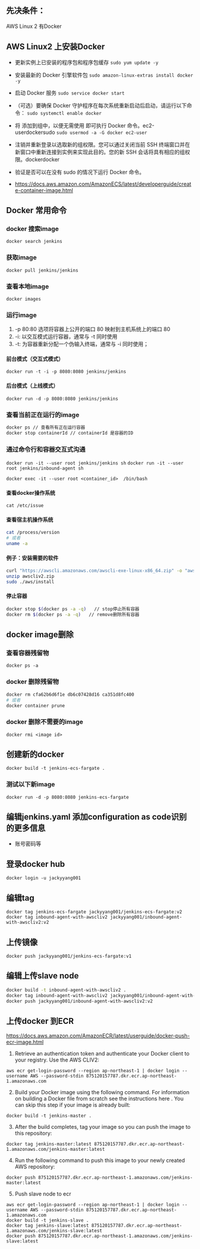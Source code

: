 ## 先决条件：

AWS Linux 2 有Docker

## AWS Linux2 上安装Docker

- 更新实例上已安装的程序包和程序包缓存
  `sudo yum update -y`

- 安装最新的 Docker 引擎软件包
  `sudo amazon-linux-extras install docker -y`

- 启动 Docker 服务
  `sudo service docker start`

- （可选）要确保 Docker 守护程序在每次系统重新启动后启动，请运行以下命令：
  `sudo systemctl enable docker`


- 将 添加到组中，以便无需使用 即可执行 Docker 命令。ec2-userdockersudo
  `sudo usermod -a -G docker ec2-user`

- 注销并重新登录以选取新的组权限。您可以通过关闭当前 SSH 终端窗口并在新窗口中重新连接到实例来实现此目的。您的新 SSH
  会话将具有相应的组权限。dockerdocker

- 验证是否可以在没有 sudo 的情况下运行 Docker 命令。

- https://docs.aws.amazon.com/AmazonECS/latest/developerguide/create-container-image.html

## Docker 常用命令

### docker 搜索image

`docker search jenkins`

### 获取image

`docker pull jenkins/jenkins`

### 查看本地image

`docker images`

### 运行image

1. -p 80:80 选项将容器上公开的端口 80 映射到主机系统上的端口 80
2. -i: 以交互模式运行容器，通常与 -t 同时使用
3. -t: 为容器重新分配一个伪输入终端，通常与 -i 同时使用；

#### 前台模式（交互式模式）

`docker run -t -i -p 8080:8080 jenkins/jenkins`

#### 后台模式（上线模式）

`docker run -d -p 8080:8080 jenkins/jenkins`

### 查看当前正在运行的image

```bash
docker ps // 查看所有正在运行容器
docker stop containerId // containerId 是容器的ID
```

### 通过命令行和容器交互式沟通

`docker run -it --user root jenkins/jenkins sh`
`docker run -it --user root jenkins/inbound-agent sh`

`docker exec -it --user root <container_id>  /bin/bash`

#### 查看docker操作系统

`cat /etc/issue`

#### 查看宿主机操作系统

```bash
cat /process/version 
# 或者
uname -a
```

#### 例子：安装需要的软件

```bash
curl "https://awscli.amazonaws.com/awscli-exe-linux-x86_64.zip" -o "awscliv2.zip"
unzip awscliv2.zip
sudo ./aws/install
```

#### 停止容器

```bash
docker stop $(docker ps -a -q)   // stop停止所有容器
docker rm $(docker ps -a -q)   // remove删除所有容器
```

## docker image删除

### 查看容器残留物

`docker ps -a`

### docker 删除残留物

```bash
docker rm cfa62b6d6f1e db6c07428d16 ca351d8fc400
# 或者
docker container prune
```

### docker 删除不需要的image

`docker rmi <image id>`

## 创建新的docker

`docker build -t jenkins-ecs-fargate .`

### 测试以下新image

`docker run -d -p 8080:8080 jenkins-ecs-fargate`

## 编辑jenkins.yaml 添加configuration as code识别的更多信息

- 账号密码等

## 登录docker hub

`docker login -u jackyyang001`

## 编辑tag

`docker tag jenkins-ecs-fargate jackyyang001/jenkins-ecs-fargate:v2`
`docker tag inbound-agent-with-awscliv2 jackyyang001/inbound-agent-with-awscliv2:v2`

## 上传镜像

`docker push jackyyang001/jenkins-ecs-fargate:v1`

## 编辑上传slave node

```bash
docker build -t inbound-agent-with-awscliv2 .
docker tag inbound-agent-with-awscliv2 jackyyang001/inbound-agent-with-awscliv2:v2
docker push jackyyang001/inbound-agent-with-awscliv2:v2
```

## 上传docker 到ECR

https://docs.aws.amazon.com/AmazonECR/latest/userguide/docker-push-ecr-image.html

1. Retrieve an authentication token and authenticate your Docker client to your registry.
   Use the AWS CLIV2:
```
aws ecr get-login-password --region ap-northeast-1 | docker login --username AWS --password-stdin 875120157787.dkr.ecr.ap-northeast-1.amazonaws.com
```

2. Build your Docker image using the following command. For information on building a Docker file from scratch see the
   instructions here . You can skip this step if your image is already built:
```
docker build -t jenkins-master .
```

3. After the build completes, tag your image so you can push the image to this repository:
```   
docker tag jenkins-master:latest 875120157787.dkr.ecr.ap-northeast-1.amazonaws.com/jenkins-master:latest
```

4. Run the following command to push this image to your newly created AWS repository:
```
docker push 875120157787.dkr.ecr.ap-northeast-1.amazonaws.com/jenkins-master:latest
```

5. Push slave node to ecr
```
aws ecr get-login-password --region ap-northeast-1 | docker login --username AWS --password-stdin 875120157787.dkr.ecr.ap-northeast-1.amazonaws.com
docker build -t jenkins-slave .
docker tag jenkins-slave:latest 875120157787.dkr.ecr.ap-northeast-1.amazonaws.com/jenkins-slave:latest
docker push 875120157787.dkr.ecr.ap-northeast-1.amazonaws.com/jenkins-slave:latest

```